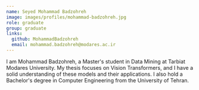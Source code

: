 ```yaml
---
name: Seyed Mohammad Badzohreh 
image: images/profiles/mohammad-badzohreh.jpg
role: graduate
group: graduate
links:
  github: MohammadBadzohreh
  email: mohammad.badzohreh@modares.ac.ir
---
```


I am Mohammad Badzohreh, a Master's student in Data Mining at Tarbiat Modares University. My thesis focuses on Vision Transformers, and I have a solid understanding of these models and their applications.
I also hold a Bachelor's degree in Computer Engineering from the University of Tehran.
